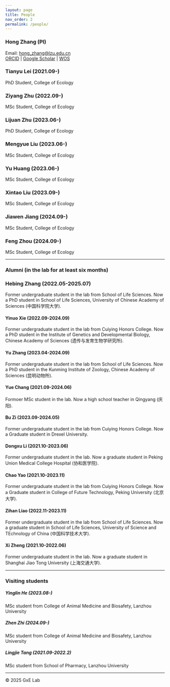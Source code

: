 ```yaml
---
layout: page
title: People
nav_order: 2
permalink: /people/
---
```


### Hong Zhang (PI)

Email: hong_zhang@lzu.edu.cn <br/>
[ORCID](https://orcid.org/0000-0002-4064-9432) | [Google Scholar](https://scholar.google.com/citations?hl=en&user=dxVoC_kAAAAJ&view_op=list_works&sortby=pubdate) | [WOS](https://www.webofscience.com/wos/author/record/HZJ-4223-2023)

### Tianyu Lei (2021.09-)

PhD Student, College of Ecology

### Ziyang Zhu (2022.09-)

MSc Student, College of Ecology

### Lijuan Zhu (2023.06-)

PhD Student, College of Ecology

### Mengyue Liu (2023.06-)

MSc Student, College of Ecology

### Yu Huang (2023.06-)

MSc Student, College of Ecology

### Xintao Liu (2023.09-)

MSc Student, College of Ecology

### Jiawen Jiang (2024.09-)

MSc Student, College of Ecology

### Feng Zhou (2024.09-)

MSc Student, College of Ecology

--------------------------------------------


### Alumni (in the lab for at least six months)

### Hebing Zhang (2022.05-2025.07)

Former undergraduate student in the lab from School of Life Sciences. Now a PhD student in School of Life Sciences, University of Chinese Academy of Sciences (中国科学院大学).

#### Yinuo Xie (2022.09-2024.09)

Former undergraduate student in the lab from Cuiying Honors College. Now a PhD student in the Institute of Genetics and Developmental Biology, Chinese Academy of Sciences (遗传与发育生物学研究所).

#### Yu Zhang (2023.04-2024.09)

Former undergraduate student in the lab from School of Life Sciences. Now a PhD student in the Kunming Institute of Zoology, Chinese Academy of Sciences (昆明动物所).

#### Yue Chang (2021.09-2024.06)

Formoer MSc student in the lab. Now a high school teacher in Qingyang (庆阳).

#### Bu Zi (2023.09-2024.05)

Former undergraduate student in the lab from Cuiying Honors College. Now a Graduate student in Drexel University. 

#### Dongxu Li (2021.10-2023.06)

Former undergraduate student in the lab. Now a graduate student in Peking Union Medical College Hospital (协和医学院).

#### Chao Yao (2021.10-2023.11)

Former undergraduate student in the lab from Cuiying Honors College. Now a Graduate student in College of Future Technology, Peking University (北京大学). 

#### Zihan Liao (2022.11-2023.11)

Former undergraduate student in the lab from School of Life Sciences. Now a graduate student in  School of Life Sciences, University of Science and TEchnology of China (中国科学技术大学). 

#### Xi Zheng (2021.10-2022.06)

Former undergraduate student in the lab. Now a graduate student in Shanghai Jiao Tong University (上海交通大学). 


--------------------------------------------


### Visiting students

##### Yinglin He (2023.08-)

MSc student from College of Animal Medicine and Biosafety, Lanzhou University

##### Zhen Zhi (2024.09-)

MSc student from College of Animal Medicine and Biosafety, Lanzhou University

##### Lingjie Tang (2021.09-2022.2)

MSc student from School of Pharmacy, Lanzhou University

-----

© 2025 GxE Lab
